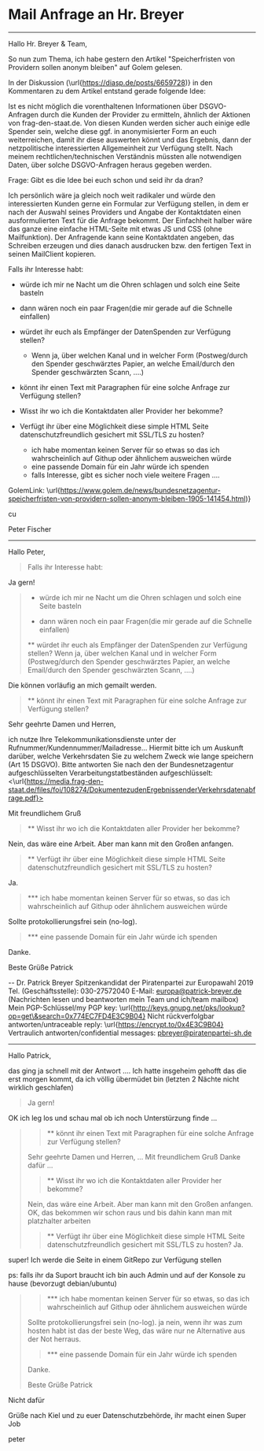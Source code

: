 # Mail Anfrage an Hr. Breyer
---------------------------------------------------------------------

Hallo Hr. Breyer \& Team,

So nun zum Thema, ich habe gestern den Artikel "Speicherfristen von
Providern sollen anonym bleiben" auf Golem gelesen.

In der Diskussion (\url{https://diasp.de/posts/6659728)} in den Kommentaren zu
dem Artikel entstand gerade folgende Idee:

Ist es nicht möglich die vorenthaltenen Informationen über
DSGVO-Anfragen durch die Kunden der Provider zu ermitteln, ähnlich der
Aktionen von frag-den-staat.de. Von diesen Kunden werden sicher auch
einige edle Spender sein, welche diese ggf. in anonymisierter Form an
euch weiterreichen, damit ihr diese auswerten könnt und das Ergebnis,
dann der netzpolitische interessierten Allgemeinheit zur Verfügung
stellt. Nach meinem rechtlichen/technischen Verständnis müssten alle
notwendigen Daten, über solche DSGVO-Anfragen heraus gegeben werden.

Frage: Gibt es die Idee bei euch schon und seid ihr da dran?

Ich persönlich wäre ja gleich noch weit radikaler und würde den
interessierten Kunden gerne ein Formular zur Verfügung stellen, in dem
er nach der Auswahl seines Providers und Angabe der Kontaktdaten einen
ausformulierten Text für die Anfrage bekommt. Der Einfachheit halber
wäre das ganze eine einfache HTML-Seite mit etwas JS und CSS (ohne
Mailfunktion). Der Anfragende kann seine Kontaktdaten angeben, das
Schreiben erzeugen und dies danach ausdrucken bzw. den fertigen Text in
seinen MailClient kopieren.

Falls ihr Interesse habt:

* würde ich mir ne Nacht um die Ohren schlagen und solch eine Seite basteln

* dann wären noch ein paar Fragen(die mir gerade auf die Schnelle einfallen)

 * würdet ihr euch als Empfänger der DatenSpenden zur Verfügung stellen?
   * Wenn ja, über welchen Kanal und in welcher Form (Postweg/durch den Spender geschwärztes Papier, an welche Email/durch den Spender geschwärzten Scann, ....)

 * könnt ihr einen Text mit Paragraphen für eine solche Anfrage zur Verfügung stellen?

 * Wisst ihr wo ich die Kontaktdaten aller Provider her bekomme?

 * Verfügt ihr über eine Möglichkeit diese simple HTML Seite datenschutzfreundlich gesichert mit SSL/TLS zu hosten?
   * ich habe momentan keinen Server für so etwas so das ich wahrscheinlich auf Githup oder ähnlichem ausweichen würde
   * eine passende Domain für ein Jahr würde ich spenden
   * falls Interesse, gibt es sicher noch viele weitere Fragen ....

GolemLink:
\url{https://www.golem.de/news/bundesnetzagentur-speicherfristen-von-providern-sollen-anonym-bleiben-1905-141454.html)}

cu

Peter Fischer

---------------------------------------------------------------------


Hallo Peter,

> Falls ihr Interesse habt:
>
Ja gern!

> * würde ich mir ne Nacht um die Ohren schlagen und solch eine Seite basteln
>
> * dann wären noch ein paar Fragen(die mir gerade auf die Schnelle einfallen)
>
> ** würdet ihr euch als Empfänger der DatenSpenden zur Verfügung stellen?
> Wenn ja, über welchen Kanal und in welcher Form (Postweg/durch den
> Spender geschwärztes Papier, an welche Email/durch den Spender
> geschwärzten Scann, ....)
>
Die können vorläufig an mich gemailt werden.

> ** könnt ihr einen Text mit Paragraphen für eine solche Anfrage zur
> Verfügung stellen?
>
Sehr geehrte Damen und Herren,

ich nutze Ihre Telekommunikationsdienste unter der
Rufnummer/Kundennummer/Mailadresse... Hiermit bitte ich um Auskunft
darüber, welche Verkehrsdaten Sie zu welchem Zweck wie lange speichern
(Art 15 DSGVO). Bitte antworten Sie nach den der Bundesnetzagentur
aufgeschlüsselten Verarbeitungstatbeständen aufgeschlüsselt:
<\url{https://media.frag-den-staat.de/files/foi/108274/DokumentezudenErgebnissenderVerkehrsdatenabfrage.pdf}>

Mit freundlichem Gruß

> ** Wisst ihr wo ich die Kontaktdaten aller Provider her bekomme?
>
Nein, das wäre eine Arbeit. Aber man kann mit den Großen anfangen.

> ** Verfügt ihr über eine Möglichkeit diese simple HTML Seite
> datenschutzfreundlich gesichert mit SSL/TLS zu hosten?
>
Ja.

> *** ich habe momentan keinen Server für so etwas, so das ich
> wahrscheinlich auf Githup oder ähnlichem ausweichen würde
>
Sollte protokollierungsfrei sein (no-log).

> *** eine passende Domain für ein Jahr würde ich spenden
>
Danke.

Beste Grüße
Patrick

-- 
Dr. Patrick Breyer
Spitzenkandidat der Piratenpartei zur Europawahl 2019
Tel. (Geschäftsstelle): 030-27572040
E-Mail: europa@patrick-breyer.de (Nachrichten lesen und beantworten mein
Team und ich/team mailbox)
Mein PGP-Schlüssel/my PGP key:
\url{http://keys.gnupg.net/pks/lookup?op=get\&search=0x774EC7FD4E3C9B04}
Nicht rückverfolgbar antworten/untraceable reply:
\url{https://encrypt.to/0x4E3C9B04}
Vertraulich antworten/confidential messages: pbreyer@piratenpartei-sh.de

---------------------------------------------------------------------

Hallo Patrick,

das ging ja schnell mit der Antwort .... Ich hatte insgeheim gehofft das
die erst morgen kommt, da ich völlig übermüdet bin (letzten 2 Nächte
nicht wirklich geschlafen)

> Ja gern!

OK ich leg los und schau mal ob ich noch Unterstürzung finde  ...

>> ** könnt ihr einen Text mit Paragraphen für eine solche Anfrage zur
>> Verfügung stellen?
>>
> Sehr geehrte Damen und Herren,
> ...
> Mit freundlichem Gruß
Danke dafür ...
>> ** Wisst ihr wo ich die Kontaktdaten aller Provider her bekomme?
>>
> Nein, das wäre eine Arbeit. Aber man kann mit den Großen anfangen.
OK, das bekommen wir schon raus und bis dahin kann man mit platzhalter
arbeiten
>> ** Verfügt ihr über eine Möglichkeit diese simple HTML Seite
>> datenschutzfreundlich gesichert mit SSL/TLS zu hosten?
> Ja.

super! Ich werde die Seite in einem GitRepo zur Verfügung stellen

ps: falls ihr da Suport braucht ich bin auch Admin und auf der Konsole
zu hause (bevorzugt debian/ubuntu)

>> *** ich habe momentan keinen Server für so etwas, so das ich
>> wahrscheinlich auf Githup oder ähnlichem ausweichen würde
>>
> Sollte protokollierungsfrei sein (no-log).
ja nein, wenn ihr was zum hosten habt ist das der beste Weg, das wäre
nur ne Alternative aus der Not herraus.
>> *** eine passende Domain für ein Jahr würde ich spenden
>>
> Danke.
>
> Beste Grüße
> Patrick

Nicht dafür 

Grüße nach Kiel und zu euer Datenschutzbehörde, ihr macht einen Super Job

peter




